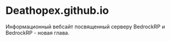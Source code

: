 # Deathopex.github.io
Информационный вебсайт посвященный серверу BedrockRP и BedrockRP - новая глава. 
